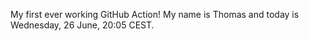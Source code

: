 My first ever working GitHub Action!
My name is Thomas and today is Wednesday, 26 June, 20:05 CEST. 
